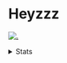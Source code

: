 # Heyzzz  

[![.](https://skillicons.dev/icons?i=ts,nextjs,nestjs,mongodb)](https://skillicons.dev)  

<details>
<summary>Stats</summary
<!--START_SECTION:waka-->

```txt
TypeScript    24 hrs 58 mins  ██████████████████▓░░░░░░   74.14 %
CSS           4 hrs 54 mins   ███▓░░░░░░░░░░░░░░░░░░░░░   14.59 %
JavaScript    1 hr 25 mins    █░░░░░░░░░░░░░░░░░░░░░░░░   04.22 %
JSON          1 hr 8 mins     █░░░░░░░░░░░░░░░░░░░░░░░░   03.37 %
Markdown      35 mins         ▒░░░░░░░░░░░░░░░░░░░░░░░░   01.74 %
```

<!--END_SECTION:waka-->
</details>
